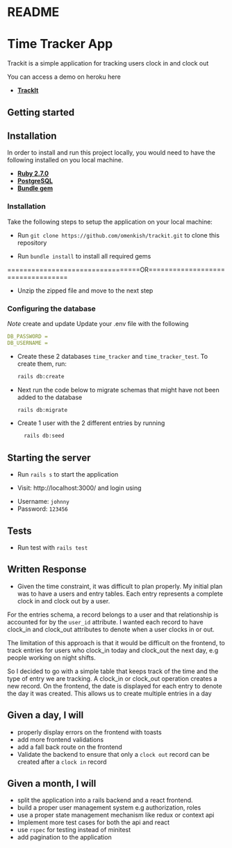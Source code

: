 # README

# Time Tracker App

Trackit is a simple application for tracking users clock in and clock out

You can access a demo on heroku here 

- [**TrackIt**](https://eneojo-trackit.herokuapp.com)

## Getting started

## Installation

In order to install and run this project locally, you would need to have the following installed on you local machine.

- [**Ruby 2.7.0**](https://www.ruby-lang.org/en/downloads/)
- [**PostgreSQL**](https://www.postgresql.org/download/)
- [**Bundle gem**](https://https://bundler.io/)

### Installation

Take the following steps to setup the application on your local machine:

- Run `git clone https://github.com/omenkish/trackit.git` to clone this repository

- Run `bundle install` to install all required gems

=================================OR==================================

- Unzip the zipped file and move to the next step

### Configuring the database

_Note_ create and update Update your .env file with the following

```yml
DB_PASSWORD = 
DB_USERNAME =
```

- Create these 2 databases `time_tracker` and `time_tracker_test`. To create them, run:

  ```bash
  rails db:create
  ```

- Next run the code below to migrate schemas that might have not been added to the database

  ```bash
  rails db:migrate
  ```
- Create 1 user with the 2 different entries  by running
    ```bash
      rails db:seed
    ```
## Starting the server

* Run `rails s` to start the application

* Visit: http://localhost:3000/ and login using
- Username: `johnny`
- Password: `123456`

## Tests

* Run test with `rails test`

## Written Response

* Given the time constraint, it was difficult to plan properly. My initial plan was to have a users and entry tables. Each entry represents a complete clock in and clock out by a user.

For the entries schema, a record belongs to a user and that relationship is accounted for by the `user_id` attribute. I wanted each record to have clock_in and clock_out attributes to denote when a user clocks in or out.

The limitation of this approach is that it would be difficult on the frontend, to track entries for users who clock_in today and clock_out the next day, e.g people working on night shifts.

So I decided to go with a simple table that keeps track of the time and the type of entry we are tracking. A clock_in or clock_out operation creates a new record. On the frontend, the date is displayed for each entry to denote the day it was created. This allows us to create multiple entries in a day

## Given a day, I will

* properly display errors on the frontend with toasts
* add more frontend validations
* add a fall back route on the frontend
* Validate the backend to ensure that only a `clock out` record can be created after a `clock in` record

## Given a month, I will

* split the application into a rails backend and a react frontend.
* build a proper user management system e.g authorization, roles
* use a proper state management mechanism like redux or context api
* Implement more test cases for both the api and react
* use `rspec` for testing instead of minitest
* add pagination to the application
